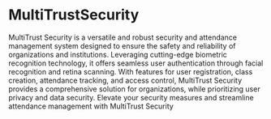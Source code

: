 # MultiTrustSecurity
 MultiTrust Security is a versatile and robust security and attendance management system designed to ensure the safety and reliability of organizations and institutions. Leveraging cutting-edge biometric recognition technology, it offers seamless user authentication through facial recognition and retina scanning. With features for user registration, class creation, attendance tracking, and access control, MultiTrust Security provides a comprehensive solution for organizations, while prioritizing user privacy and data security. Elevate your security measures and streamline attendance management with MultiTrust Security
